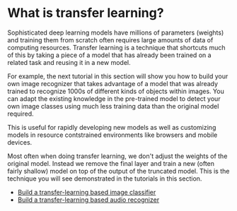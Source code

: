 # What is transfer learning?

Sophisticated deep learning models have millions of parameters (weights) and training them from scratch often requires large amounts of data of computing resources. Transfer learning is a technique that shortcuts much of this by taking a piece of a model that has already been trained on a related task and reusing it in a new model.

For example, the next tutorial in this section will show you how to build your own image recognizer that takes advantage of a model that was already trained to recognize 1000s of different kinds of objects within images. You can adapt the existing knowledge in the pre-trained model to detect your own image classes using much less training data than the original model required.

This is useful for rapidly developing new models as well as customizing models in resource contstrained environments like browsers and mobile devices.

Most often when doing transfer learning, we don't adjust the weights of the original model. Instead we remove the final layer and train a new (often fairly shallow) model on top of the output of the truncated model. This is the technique you will see demonstrated in the tutorials in this section.


- [Build a transfer-learning based image classifier](image_classification)
- [Build a transfer-learning based audio recognizer](audio_recognizer)
